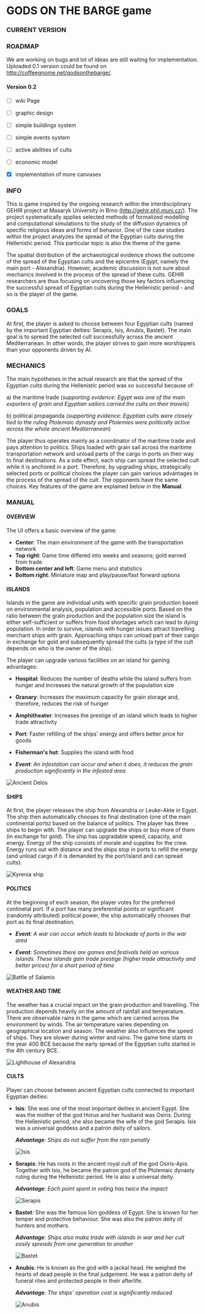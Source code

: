 # GODS ON THE BARGE game

### CURRENT VERSION

### ROADMAP
We are working on bugs and lot of ideas are still waiting for implementation.
Uploaded 0.1 version could be found on http://coffeegnome.net/godsonthebarge/.

#### Version 0.2
- [ ] wiki Page
- [ ] graphic design
- [ ] simple buildings system
- [ ] simple events system
- [ ] active abilities of cults
- [ ] economic model
- [x] implementation of more canvases


### INFO
This is game inspired by the ongoing research within the interdisciplinary GEHIR project at Masaryk University in Brno (http://gehir.phil.muni.cz/). The project systematically applies selected methods of formalized modelling and computational simulations to the study of the diffusion dynamics of specific religious ideas and forms of behavior. One of the case studies within the project analyzes the spread of the Egyptian cults during the Hellenistic period. This particular topic is also the theme of the game.

The spatial distribution of the archaeological evidence shows the outcome of the spread of the Egyptian cults and the epicentre (Egypt, namely the main port - Alexandria). However, academic discussion is not sure about mechanics involved in the process of the spread of these cults. GEHIR researchers are thus focusing on uncovering those key factors influencing the successful spread of Egyptian cults during the Hellenistic period - and so is the player of the game.

### GOALS
At first, the player is asked to choose between four Egyptian cults (named by the important Egyptian deities: Serapis, Isis, Anubis, Bastet). The main goal is to spread the selected cult successfully across the ancient Mediterranean. In other words, the player strives to gain more worshippers than your opponents driven by AI.

### MECHANICS
The main hypotheses in the actual research are that the spread of the Egyptian cults during the Hellenistic period was so successful because of:

a) the maritime trade (*supporting evidence: Egypt was one of the main exporters of grain and Egyptian sailors carried the cults on their travels*)

b) political propaganda (*supporting evidence: Egyptian cults were closely tied to the ruling Ptolemaic dynasty and Ptolemies were politically active across the whole ancient Mediterranean*)

The player thus operates mainly as a coordinator of the maritime trade and pays attention to politics. Ships loaded with grain sail across the maritime transportation network and unload parts of the cargo in ports on their way to final destinations. As a side effect, each ship can spread the selected cult while it is anchored in a port. Therefore, by upgrading ships, strategically selected ports or political choices the player can gain various advantages in the process of the spread of the cult. The opponents have the same choices. Key features of the game are explained below in the __Manual__.

### MANUAL

#### OVERVIEW
The UI offers a basic overview of the game:
* __Center__: The main environment of the game with the transportation network
* __Top right__: Game time differed into weeks and seasons; gold earned from trade
* __Bottom center and left__: Game menu and statistics
* __Bottom right__: Miniature map and play/pause/fast forward options

#### ISLANDS
Islands in the game are individual units with specific grain production based on environmental analysis, population and accessible ports. Based on the ratio between the grain production and the population size the island is either self-sufficient or suffers from food shortages which can lead to dying population. In order to survive, islands with hunger issues attract travelling merchant ships with grain. Approaching ships can unload part of their cargo in exchange for gold and subsequently spread the cults (a type of the cult depends on who is the owner of the ship).

The player can upgrade various facilities on an island for gaining advantages:
* __Hospital__: Reduces the number of deaths while the island suffers from hunger and increases the natural growth of the population size
*  __Granary__: Increases the maximum capacity for grain storage and, therefore, reduces the risk of hunger
*  __Amphitheater__: Increases the prestige of an island which leads to higher trade attractivity
*  __Port__: Faster refilling of the ships' energy and offers better price for goods
*  __Fisherman's hut__: Supplies the island with food


*  *__Event__: An infestation can occur and when it does, it reduces the grain production significantly in the infested area*

![Ancient Delos](http://40.media.tumblr.com/tumblr_mdo2ooj7cH1rgfuxjo1_540.jpg)


#### SHIPS
At first, the player releases the ship from Alexandria or Leuke-Akte in Egypt. The ship then automatically chooses its final destination (one of the main continental ports) based on the balance of politics. The player has three ships to begin with. The player can upgrade the ships or buy more of them (in exchange for gold). The ship has upgradable speed, capacity, and energy. Energy of the ship consists of morale and supplies for the crew. Energy runs out with distance and the ships stop in ports to refill the energy (and unload cargo if it is demanded by the port/island and can spread cults).

![Kyrenia ship](http://3.bp.blogspot.com/-tXNpIUwTdiA/T6pyi_JWiFI/AAAAAAAAYNI/RJGzp5PjwH8/s1600/Cyprus-Kyrenia_02.jpg)

#### POLITICS
At the beginning of each season, the player votes for the preferred continetal port. If a port has many preferential points or significant (randomly attributed) political power, the ship automatically chooses that port as its final destination.

* *__Event__: A war can occur which leads to blockade of ports in the war area*


* *__Event__: Sometimes there are games and festivals held on various islands. These islands gain trade prestige (higher trade attractivity and better prices) for a short period of time*

![Battle of Salamis](http://cimsec.org/wp-content/uploads/2014/09/Battle-of-Salamis-Banner.jpg)

#### WEATHER AND TIME
The weather has a crucial impact on the grain production and travelling. The production depends heavily on the amount of rainfall and temperature. There are observable rains in the game which are carried across the environment by winds. The air temperature varies depending on geographical location and season. The weather also influences the speed of ships. They are slower during winter and rains. The game time starts in the year 400 BCE because the early spread of the Egyptian cults started in the 4th century BCE.

![Lighthouse of Alexandria](http://egyptexclusive.pl/wp-content/uploads/2015/04/finished_lighthouse_of_alexandria.jpg)


#### CULTS
Player can choose between ancient Egyptian cults connected to important Egyptian deities:

*  __Isis__: She was one of the most important deities in ancient Egypt. She was the mother of the god Horus and her husband was Osiris. During the Hellenistic period, she also became the wife of the god Serapis. Isis was a universal goddess and a patron deity of sailors.

	*__Advantage__: Ships do not suffer from the rain penalty*

	![Isis](http://i476.photobucket.com/albums/rr122/leopard38ja/gods%20and%20goddesses/isis5-1.jpg)

* __Serapis__: He has roots in the ancient royal cult of the god Osiris-Apis. Together with Isis, he became the patron god of the Ptolemaic dynasty ruling during the Hellenistic period. He is also a universal deity.

	*__Advantage__: Each point spent in voting has twice the impact*

	![Serapis](http://www.colorado.edu/classics/clas1061/Graphics/Serapis.jpg)

* __Bastet__: She was the famous lion goddess of Egypt. She is known for her temper and protective behaviour. She was also the patron deity of hunters and mothers.

	*__Advantage__: Ships also make trade with islands in war and her cult easily spreads from one generation to another*

	![Bastet](http://www.thefakebusters.com/statues/photos%20statues/real%20statue%2014c.jpg)

* __Anubis__: He is known as the god with a jackal head. He weighed the hearts of dead people in the final judgement. He was a patron deity of funeral rites and protected people in their afterlife.

	*__Advantage__: The ships' operation cost is significantly reduced*

	![Anubis](http://www.timetrips.co.uk/god-anubis4.jpg)
